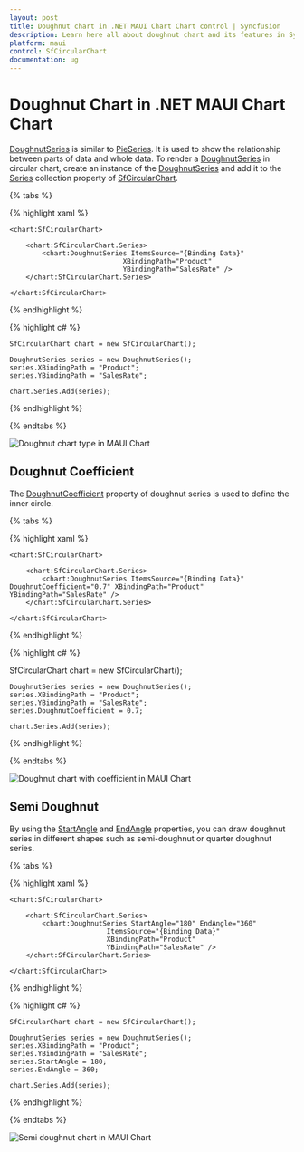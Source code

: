 ```yaml
---
layout: post
title: Doughnut chart in .NET MAUI Chart Chart control | Syncfusion
description: Learn here all about doughnut chart and its features in Syncfusion .NET MAUI Chart Chart (SfCircularChart) control.
platform: maui
control: SfCircularChart
documentation: ug
---
```


# Doughnut Chart in .NET MAUI Chart Chart

[DoughnutSeries](https://help.syncfusion.com/cr/maui/Syncfusion.Maui.Charts.DoughnutSeries.html) is similar to [PieSeries](https://help.syncfusion.com/cr/maui/Syncfusion.Maui.Charts.PieSeries.html). It is used to show the relationship between parts of data and whole data. To render a [DoughnutSeries](https://help.syncfusion.com/cr/maui/Syncfusion.Maui.Charts.DoughnutSeries.html) in circular chart, create an instance of the [DoughnutSeries](https://help.syncfusion.com/cr/maui/Syncfusion.Maui.Charts.DoughnutSeries.html) and add it to the [Series](https://help.syncfusion.com/cr/maui/Syncfusion.Maui.Charts.SfCircularChart.html#Syncfusion_Maui_Charts_SfCircularChart_Series) collection property of [SfCircularChart](https://help.syncfusion.com/cr/maui/Syncfusion.Maui.Charts.SfCircularChart.html).

{% tabs %}

{% highlight xaml %}

    <chart:SfCircularChart>

        <chart:SfCircularChart.Series>
            <chart:DoughnutSeries ItemsSource="{Binding Data}" 
                                XBindingPath="Product" 
                                YBindingPath="SalesRate" />
        </chart:SfCircularChart.Series>

    </chart:SfCircularChart>

{% endhighlight %}

{% highlight c# %}

    SfCircularChart chart = new SfCircularChart();

    DoughnutSeries series = new DoughnutSeries();
    series.XBindingPath = "Product";
    series.YBindingPath = "SalesRate";

    chart.Series.Add(series);

{% endhighlight %}

{% endtabs %}

![Doughnut chart type in MAUI Chart](Chart-Types_images/maui_doughnut_chart.png)

## Doughnut Coefficient

The [DoughnutCoefficient](https://help.syncfusion.com/cr/maui/Syncfusion.Maui.Charts.DoughnutSeries.html#Syncfusion_Maui_Charts_DoughnutSeries_DoughnutCoefficient) property of doughnut series is used to define the inner circle.

{% tabs %}

{% highlight xaml %}

    <chart:SfCircularChart>

        <chart:SfCircularChart.Series>
            <chart:DoughnutSeries ItemsSource="{Binding Data}" DoughnutCoefficient="0.7" XBindingPath="Product" YBindingPath="SalesRate" />
        </chart:SfCircularChart.Series>

    </chart:SfCircularChart>

{% endhighlight %}

{% highlight c# %}

SfCircularChart chart = new SfCircularChart();

    DoughnutSeries series = new DoughnutSeries();
    series.XBindingPath = "Product";
    series.YBindingPath = "SalesRate";
    series.DoughnutCoefficient = 0.7;

    chart.Series.Add(series);

{% endhighlight %}

{% endtabs %}

![Doughnut chart with coefficient in MAUI Chart](Chart-Types_images/maui_doughnut_chart_doughnutcoefficient.png)

## Semi Doughnut

By using the [StartAngle](https://help.syncfusion.com/cr/maui/Syncfusion.Maui.Charts.CircularSeries.html#Syncfusion_Maui_Charts_CircularSeries_StartAngle) and [EndAngle](https://help.syncfusion.com/cr/maui/Syncfusion.Maui.Charts.CircularSeries.html#Syncfusion_Maui_Charts_CircularSeries_EndAngle) properties, you can draw doughnut series in different shapes such as semi-doughnut or quarter doughnut series.

{% tabs %}

{% highlight xaml %}

    <chart:SfCircularChart>

        <chart:SfCircularChart.Series>
            <chart:DoughnutSeries StartAngle="180" EndAngle="360"
                            ItemsSource="{Binding Data}"
                            XBindingPath="Product" 
                            YBindingPath="SalesRate" />
        </chart:SfCircularChart.Series>

    </chart:SfCircularChart>
    
{% endhighlight %}

{% highlight c# %}

    SfCircularChart chart = new SfCircularChart();

    DoughnutSeries series = new DoughnutSeries();
    series.XBindingPath = "Product";
    series.YBindingPath = "SalesRate";
    series.StartAngle = 180;
    series.EndAngle = 360;

    chart.Series.Add(series);

{% endhighlight %}

{% endtabs %}

![Semi doughnut chart in MAUI Chart](Chart-Types_images/maui_semi_doughnut_chart.png)